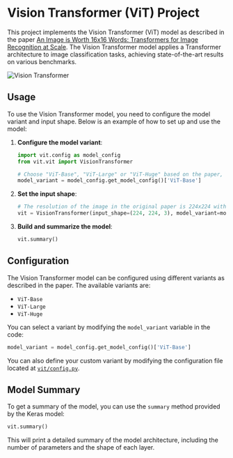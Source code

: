 # Vision Transformer (ViT) Project

This project implements the Vision Transformer (ViT) model as described in the paper [An Image is Worth 16x16 Words: Transformers for Image Recognition at Scale](https://arxiv.org/abs/2010.11929). The Vision Transformer model applies a Transformer architecture to image classification tasks, achieving state-of-the-art results on various benchmarks.

![Vision Transformer](https://raw.githubusercontent.com/emla2805/vision-transformer/master/vit.png)

## Usage

To use the Vision Transformer model, you need to configure the model variant and input shape. Below is an example of how to set up and use the model:

1. **Configure the model variant**:
    ```python
    import vit.config as model_config
    from vit.vit import VisionTransformer

    # Choose "ViT-Base", "ViT-Large" or "ViT-Huge" based on the paper, or define your custom variant.
    model_variant = model_config.get_model_config()['ViT-Base']
    ```

2. **Set the input shape**:
    ```python
    # The resolution of the image in the original paper is 224x224 with 3 channels (RGB).
    vit = VisionTransformer(input_shape=(224, 224, 3), model_variant=model_variant).build_model()
    ```

3. **Build and summarize the model**:
    ```python
    vit.summary()
    ```

## Configuration

The Vision Transformer model can be configured using different variants as described in the paper. The available variants are:

- `ViT-Base`
- `ViT-Large`
- `ViT-Huge`

You can select a variant by modifying the `model_variant` variable in the code:

```python
model_variant = model_config.get_model_config()['ViT-Base']
```

You can also define your custom variant by modifying the configuration file located at [`vit/config.py`](https://github.com/Baha2rM98/Vision_Transformer_TF/blob/master/vit/config.py).

## Model Summary

To get a summary of the model, you can use the `summary` method provided by the Keras model:

```python
vit.summary()
```

This will print a detailed summary of the model architecture, including the number of parameters and the shape of each layer.
